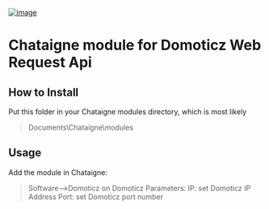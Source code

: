 [![image](https://user-images.githubusercontent.com/121941293/283798323-94bb9a2c-65b0-4d98-a483-e49d4d9b0eb1.png)](http://benjamin.kuperberg.fr/chataigne/en) 

# Chataigne module for Domoticz Web Request Api 


## How to Install
Put this folder in your Chataigne modules directory, which is most likely 
>Documents\Chataigne\modules

## Usage
Add the module in Chataigne:
>Software-->Domoticz
> on Domoticz Parameters:
> IP: set Domoticz IP Address
> Port: set Domoticz port number
